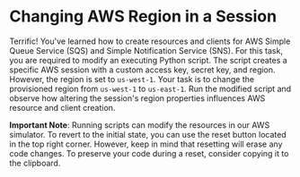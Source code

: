 # Changing AWS Region in a Session

Terrific! You've learned how to create resources and clients for AWS Simple Queue Service (SQS) and Simple Notification Service (SNS). For this task, you are required to modify an executing Python script. The script creates a specific AWS session with a custom access key, secret key, and region. However, the region is set to `us-west-1`. Your task is to change the provisioned region from `us-west-1` to `us-east-1`. Run the modified script and observe how altering the session's region properties influences AWS resource and client creation.

**Important Note**: Running scripts can modify the resources in our AWS simulator. To revert to the initial state, you can use the reset button located in the top right corner. However, keep in mind that resetting will erase any code changes. To preserve your code during a reset, consider copying it to the clipboard.